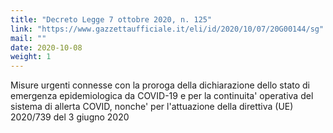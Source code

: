 ```yaml
---
title: "Decreto Legge 7 ottobre 2020, n. 125"
link: "https://www.gazzettaufficiale.it/eli/id/2020/10/07/20G00144/sg"
mail: ""
date: 2020-10-08
weight: 1
---
```


Misure urgenti connesse con la proroga della dichiarazione dello stato di emergenza epidemiologica da COVID-19 e per la continuita' operativa del sistema di allerta COVID, nonche' per l'attuazione della direttiva (UE) 2020/739 del 3 giugno 2020
